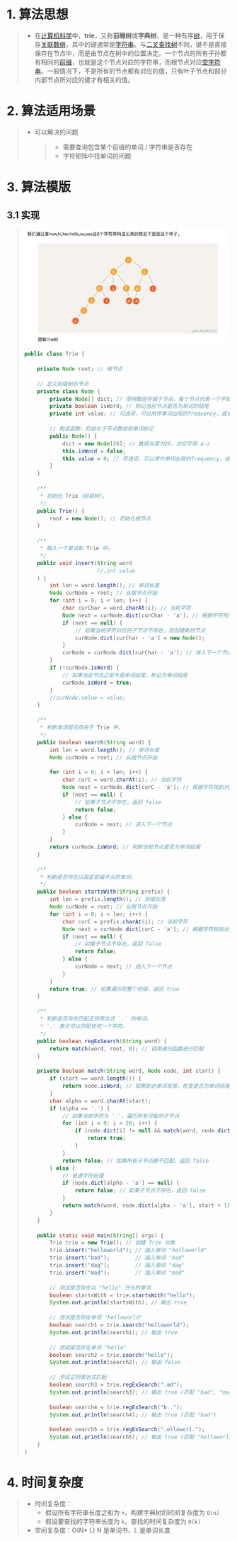 # 1. 算法思想

> - 在[计算机科学](https://link.juejin.cn/?target=https%3A%2F%2Fzh.wikipedia.org%2Fwiki%2F%E8%AE%A1%E7%AE%97%E6%9C%BA%E7%A7%91%E5%AD%A6)中，**trie**，又称**前缀树**或**字典树**，是一种有序[树](https://link.juejin.cn/?target=https%3A%2F%2Fzh.wikipedia.org%2Fwiki%2F%E6%A0%91_(%E6%95%B0%E6%8D%AE%E7%BB%93%E6%9E%84))，用于保存[关联数组](https://link.juejin.cn/?target=https%3A%2F%2Fzh.wikipedia.org%2Fwiki%2F%E5%85%B3%E8%81%94%E6%95%B0%E7%BB%84)，其中的键通常是[字符串](https://link.juejin.cn/?target=https%3A%2F%2Fzh.wikipedia.org%2Fwiki%2F%E5%AD%97%E7%AC%A6%E4%B8%B2)。与[二叉查找树](https://link.juejin.cn/?target=https%3A%2F%2Fzh.wikipedia.org%2Fwiki%2F%E4%BA%8C%E5%8F%89%E6%9F%A5%E6%89%BE%E6%A0%91)不同，键不是直接保存在节点中，而是由节点在树中的位置决定。一个节点的所有子孙都有相同的[前缀](https://link.juejin.cn/?target=https%3A%2F%2Fzh.wikipedia.org%2Fwiki%2F%E5%89%8D%E7%BC%80)，也就是这个节点对应的字符串，而根节点对应[空字符串](https://link.juejin.cn/?target=https%3A%2F%2Fzh.wikipedia.org%2Fwiki%2F%E7%A9%BA%E5%AD%97%E7%AC%A6%E4%B8%B2)。一般情况下，不是所有的节点都有对应的值，只有叶子节点和部分内部节点所对应的键才有相关的值。


# 2. 算法适用场景

> - 可以解决的问题
>
>   > - 需要查询包含某个前缀的单词 / 字符串是否存在
>   > - 字符矩阵中找单词的问题
>

# 3. 算法模版

## 3.1 实现

> ![image-20240613154851638](Trie.assets/image-20240613154851638.png)
>
> ```java
> public class Trie {
> 
>     private Node root; // 根节点
> 
>     // 定义前缀树的节点
>     private class Node {
>         private Node[] dict; // 使用数组存储子节点，每个节点代表一个字母
>         private boolean isWord; // 标记当前节点是否为单词的结尾
>         private int value; // 可选项，可以用作单词出现的frequency，或者对应值
> 
>         // 构造函数，初始化子节点数组和单词标记
>         public Node() {
>             dict = new Node[26]; // 数组长度为26，对应字母 a-z
>             this.isWord = false;
>             this.value = 0; // 可选项，可以用作单词出现的frequency，或者对应值
>         }
>     }
> 
>     /**
>      * 初始化 Trie（前缀树）。
>      */
>     public Trie() {
>         root = new Node(); // 初始化根节点
>     }
> 
>     /**
>      * 插入一个单词到 Trie 中。
>      */
>     public void insert(String word
>                        //,int value
>     ) {
>         int len = word.length(); // 单词长度
>         Node curNode = root; // 从根节点开始
>         for (int i = 0; i < len; i++) {
>             char curChar = word.charAt(i); // 当前字符
>             Node next = curNode.dict[curChar - 'a']; // 根据字符找到对应子节点
>             if (next == null) {
>                 // 如果当前字符对应的子节点不存在，则创建新的节点
>                 curNode.dict[curChar - 'a'] = new Node();
>             }
>             curNode = curNode.dict[curChar - 'a']; // 进入下一个节点
>         }
>         if (!curNode.isWord) {
>             // 如果当前节点之前不是单词结尾，标记为单词结尾
>             curNode.isWord = true;
>         }
>         //curNode.value = value;
>     }
> 
>     /**
>      * 判断单词是否存在于 Trie 中。
>      */
>     public boolean search(String word) {
>         int len = word.length(); // 单词长度
>         Node curNode = root; // 从根节点开始
> 
>         for (int i = 0; i < len; i++) {
>             char curC = word.charAt(i); // 当前字符
>             Node next = curNode.dict[curC - 'a']; // 根据字符找到对应子节点
>             if (next == null) {
>                 // 如果子节点不存在，返回 false
>                 return false;
>             } else {
>                 curNode = next; // 进入下一个节点
>             }
>         }
>         return curNode.isWord; // 判断当前节点是否为单词结尾
>     }
> 
>     /**
>      * 判断是否存在以指定前缀开头的单词。
>      */
>     public boolean startsWith(String prefix) {
>         int len = prefix.length(); // 前缀长度
>         Node curNode = root; // 从根节点开始
>         for (int i = 0; i < len; i++) {
>             char curC = prefix.charAt(i); // 当前字符
>             Node next = curNode.dict[curC - 'a']; // 根据字符找到对应子节点
>             if (next == null) {
>                 // 如果子节点不存在，返回 false
>                 return false;
>             } else {
>                 curNode = next; // 进入下一个节点
>             }
>         }
>         return true; // 如果遍历完整个前缀，返回 true
>     }
> 
>     /**
>      * 判断是否存在匹配正则表达式 `.` 的单词。
>      * '.' 表示可以匹配任何一个字符。
>      */
>     public boolean regExSearch(String word) {
>         return match(word, root, 0); // 调用递归函数进行匹配
>     }
> 
>     private boolean match(String word, Node node, int start) {
>         if (start == word.length()) {
>             return node.isWord; // 如果到达单词末尾，检查是否为单词结尾
>         }
>         char alpha = word.charAt(start);
>         if (alpha == '.') {
>             // 如果当前字符为 '.'，遍历所有可能的子节点
>             for (int i = 0; i < 26; i++) {
>                 if (node.dict[i] != null && match(word, node.dict[i], start + 1)) {
>                     return true;
>                 }
>             }
>             return false; // 如果所有子节点都不匹配，返回 false
>         } else {
>             // 普通字符处理
>             if (node.dict[alpha - 'a'] == null) {
>                 return false; // 如果子节点不存在，返回 false
>             }
>             return match(word, node.dict[alpha - 'a'], start + 1); // 递归匹配下一个字符
>         }
>     }
> 
>     public static void main(String[] args) {
>         Trie trie = new Trie(); // 创建 Trie 对象
>         trie.insert("helloworld"); // 插入单词 "helloworld"
>         trie.insert("bad");        // 插入单词 "bad"
>         trie.insert("dag");        // 插入单词 "dag"
>         trie.insert("mad");        // 插入单词 "mad"
> 
>         // 测试是否存在以 "hello" 开头的单词
>         boolean startsWith = trie.startsWith("hello");
>         System.out.println(startsWith); // 输出 true
> 
>         // 测试是否存在单词 "helloworld"
>         boolean search1 = trie.search("helloworld");
>         System.out.println(search1); // 输出 true
> 
>         // 测试是否存在单词 "hello"
>         boolean search2 = trie.search("hello");
>         System.out.println(search2); // 输出 false
> 
>         // 测试正则表达式匹配
>         boolean search3 = trie.regExSearch(".ad");
>         System.out.println(search3); // 输出 true (匹配 "bad", "mad")
> 
>         boolean search4 = trie.regExSearch("b..");
>         System.out.println(search4); // 输出 true (匹配 "bad")
> 
>         boolean search5 = trie.regExSearch(".elloworl.");
>         System.out.println(search5); // 输出 true (匹配 "helloworld")
>     }
> }
> ```
>

# 4. 时间复杂度

> - 时间复杂度：
>   - 假设所有字符串长度之和为 `n`，构建字典树的时间复杂度为 `O(n)`
>   - 假设要查找的字符串长度为 `k`，查找的时间复杂度为 `O(k)`
> - 空间复杂度：O(N* L) N 是单词书、L 是单词长度